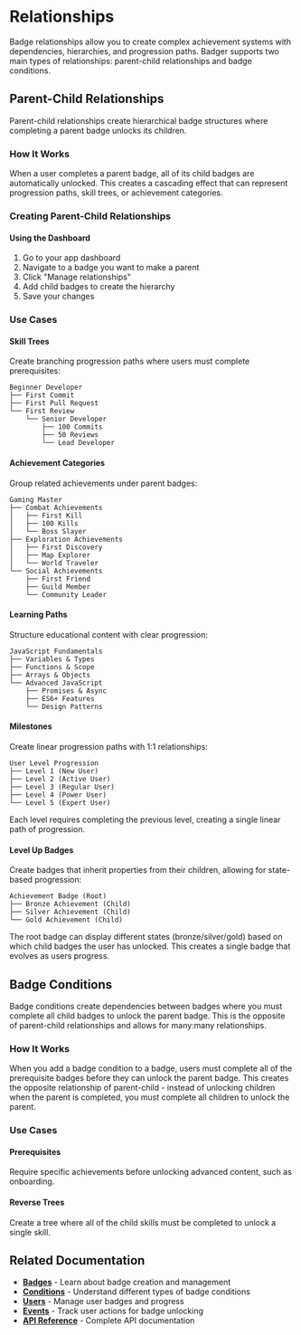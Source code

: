 # Relationships

Badge relationships allow you to create complex achievement systems with dependencies, hierarchies, and progression paths. Badger supports two main types of relationships: parent-child relationships and badge conditions.

## Parent-Child Relationships

Parent-child relationships create hierarchical badge structures where completing a parent badge unlocks its children.

### How It Works

When a user completes a parent badge, all of its child badges are automatically unlocked. This creates a cascading effect that can represent progression paths, skill trees, or achievement categories.

### Creating Parent-Child Relationships

#### Using the Dashboard

1. Go to your app dashboard
2. Navigate to a badge you want to make a parent
3. Click "Manage relationships"
4. Add child badges to create the hierarchy
5. Save your changes

### Use Cases

#### Skill Trees

Create branching progression paths where users must complete prerequisites:

```
Beginner Developer
├── First Commit
├── First Pull Request
└── First Review
    └── Senior Developer
        ├── 100 Commits
        ├── 50 Reviews
        └── Lead Developer
```

#### Achievement Categories

Group related achievements under parent badges:

```
Gaming Master
├── Combat Achievements
│   ├── First Kill
│   ├── 100 Kills
│   └── Boss Slayer
├── Exploration Achievements
│   ├── First Discovery
│   ├── Map Explorer
│   └── World Traveler
└── Social Achievements
    ├── First Friend
    ├── Guild Member
    └── Community Leader
```

#### Learning Paths

Structure educational content with clear progression:

```
JavaScript Fundamentals
├── Variables & Types
├── Functions & Scope
├── Arrays & Objects
└── Advanced JavaScript
    ├── Promises & Async
    ├── ES6+ Features
    └── Design Patterns
```

#### Milestones

Create linear progression paths with 1:1 relationships:

```
User Level Progression
├── Level 1 (New User)
├── Level 2 (Active User)
├── Level 3 (Regular User)
├── Level 4 (Power User)
└── Level 5 (Expert User)
```

Each level requires completing the previous level, creating a single linear path of progression.

#### Level Up Badges

Create badges that inherit properties from their children, allowing for state-based progression:

```
Achievement Badge (Root)
├── Bronze Achievement (Child)
├── Silver Achievement (Child)
└── Gold Achievement (Child)
```

The root badge can display different states (bronze/silver/gold) based on which child badges the user has unlocked. This creates a single badge that evolves as users progress.

## Badge Conditions

Badge conditions create dependencies between badges where you must complete all child badges to unlock the parent badge. This is the opposite of parent-child relationships and allows for many:many relationships.

### How It Works

When you add a badge condition to a badge, users must complete all of the prerequisite badges before they can unlock the parent badge. This creates the opposite relationship of parent-child - instead of unlocking children when the parent is completed, you must complete all children to unlock the parent.

### Use Cases

#### Prerequisites

Require specific achievements before unlocking advanced content, such as onboarding.

#### Reverse Trees

Create a tree where all of the child skills must be completed to unlock a single skill.

## Related Documentation

- **[Badges](./badges)** - Learn about badge creation and management
- **[Conditions](./conditions)** - Understand different types of badge conditions
- **[Users](./users)** - Manage user badges and progress
- **[Events](./events)** - Track user actions for badge unlocking
- **[API Reference](./api-reference)** - Complete API documentation
